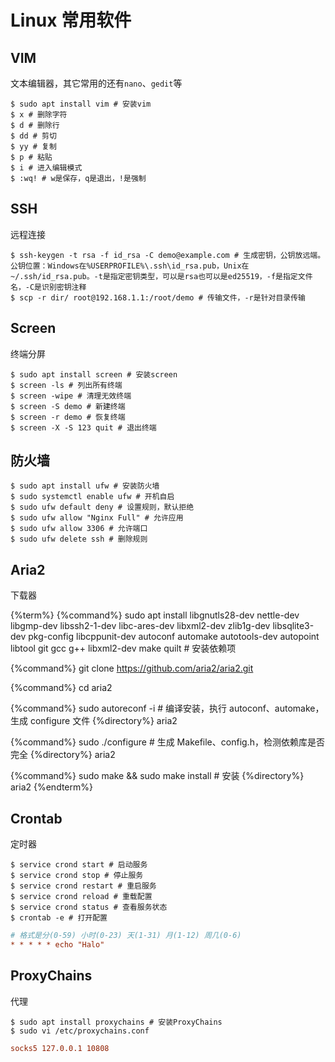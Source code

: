 # Linux 常用软件

## VIM

文本编辑器，其它常用的还有`nano`、`gedit`等

```term
$ sudo apt install vim # 安装vim
$ x # 删除字符
$ d # 删除行
$ dd # 剪切
$ yy # 复制
$ p # 粘贴
$ i # 进入编辑模式
$ :wq! # w是保存，q是退出，!是强制
```

## SSH

远程连接

```term
$ ssh-keygen -t rsa -f id_rsa -C demo@example.com # 生成密钥，公钥放远端。公钥位置：Windows在%USERPROFILE%\.ssh\id_rsa.pub，Unix在~/.ssh/id_rsa.pub。-t是指定密钥类型，可以是rsa也可以是ed25519，-f是指定文件名，-C是识别密钥注释
$ scp -r dir/ root@192.168.1.1:/root/demo # 传输文件，-r是针对目录传输
```

## Screen

终端分屏

```term
$ sudo apt install screen # 安装screen
$ screen -ls # 列出所有终端
$ screen -wipe # 清理无效终端
$ screen -S demo # 新建终端
$ screen -r demo # 恢复终端
$ screen -X -S 123 quit # 退出终端
```

## 防火墙

```term
$ sudo apt install ufw # 安装防火墙
$ sudo systemctl enable ufw # 开机自启
$ sudo ufw default deny # 设置规则，默认拒绝
$ sudo ufw allow "Nginx Full" # 允许应用
$ sudo ufw allow 3306 # 允许端口
$ sudo ufw delete ssh # 删除规则
```

## Aria2

下载器

{%term%}
{%command%}
sudo apt install libgnutls28-dev nettle-dev libgmp-dev libssh2-1-dev libc-ares-dev libxml2-dev zlib1g-dev libsqlite3-dev pkg-config libcppunit-dev autoconf automake autotools-dev autopoint libtool git gcc g++ libxml2-dev make quilt # 安装依赖项

{%command%}
git clone https://github.com/aria2/aria2.git

{%command%}
cd aria2

{%command%}
sudo autoreconf -i # 编译安装，执行 autoconf、automake，生成 configure 文件
{%directory%}
aria2

{%command%}
sudo ./configure # 生成 Makefile、config.h，检测依赖库是否完全
{%directory%}
aria2

{%command%}
sudo make && sudo make install # 安装
{%directory%}
aria2
{%endterm%}

## Crontab

定时器

```term
$ service crond start # 启动服务
$ service crond stop # 停止服务
$ service crond restart # 重启服务
$ service crond reload # 重载配置
$ service crond status # 查看服务状态
$ crontab -e # 打开配置
```

```ini
# 格式是分(0-59) 小时(0-23) 天(1-31) 月(1-12) 周几(0-6)
* * * * * echo "Halo"
```

## ProxyChains

代理

```term
$ sudo apt install proxychains # 安装ProxyChains
$ sudo vi /etc/proxychains.conf
```

```ini
socks5 127.0.0.1 10808
```
